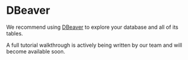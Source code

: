 
# DBeaver

We recommend using [DBeaver](https://dbeaver.io/) to explore your database and all of its tables.

A full tutorial walkthrough is actively being written by our team and will become available soon.
